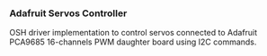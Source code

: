 ### Adafruit Servos Controller
OSH driver implementation to control servos connected to Adafruit PCA9685 16-channels PWM daughter board using I2C commands.
